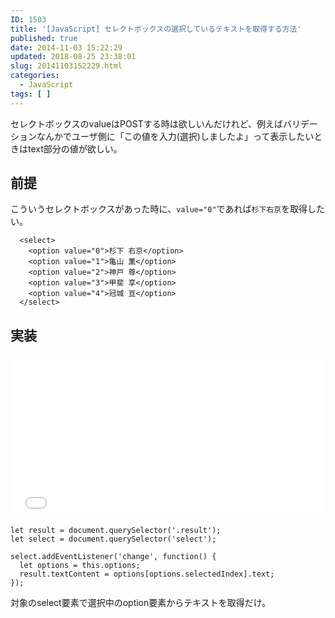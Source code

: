 ```yaml
---
ID: 1503
title: '[JavaScript] セレクトボックスの選択しているテキストを取得する方法'
published: true
date: 2014-11-03 15:22:29
updated: 2018-08-25 23:38:01
slug: 20141103152229.html
categories:
  - JavaScript
tags: [ ]
---
```

セレクトボックスのvalueはPOSTする時は欲しいんだけれど、例えばバリデーションなんかでユーザ側に「この値を入力(選択)しましたよ」って表示したいときはtext部分の値が欲しい。

<!--more-->

## 前提
こういうセレクトボックスがあった時に、`value="0"`であれば`杉下右京`を取得したい。

```language-html
  <select>
    <option value="0">杉下 右京</option>
    <option value="1">亀山 薫</option>
    <option value="2">神戸 尊</option>
    <option value="3">甲斐 享</option>
    <option value="4">冠城 亘</option>
  </select>
```

## 実装

<iframe height='260' scrolling='no' title='Get SelectBox Option Text' src='//codepen.io/hiro0218/embed/gdPXYE/?height=263&theme-id=light&default-tab=result&embed-version=2' frameborder='no' allowtransparency='true' allowfullscreen='true' style='width: 100%;'>See the Pen <a href='https://codepen.io/hiro0218/pen/gdPXYE/'>Get SelectBox Option Text</a> by hiro (<a href='https://codepen.io/hiro0218'>@hiro0218</a>) on <a href='https://codepen.io'>CodePen</a>.
</iframe>

```language-js
let result = document.querySelector('.result');
let select = document.querySelector('select');

select.addEventListener('change', function() {
  let options = this.options;
  result.textContent = options[options.selectedIndex].text;
});
```

対象のselect要素で選択中のoption要素からテキストを取得だけ。